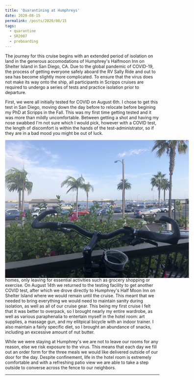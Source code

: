 ```yaml
---
title: 'Quarantining at Humphreys'
date: 2020-08-15
permalink: /posts/2020/08/15
tags:
  - quarantine
  - SR2007
  - preboarding
---
```

The journey for this cruise begins with an extended period of isolation on land in the generous accomodations of Humphrey's Halfmoon Inn on Shelter Island in San Diego, CA. Due to the global pandemic of COVID-19, the process of getting everyone safely aboard the RV Sally Ride and out to sea has become slightly more complicated. To ensure that the virus does not make its way onto the ship, all participants in Scripps cruises are required to undergo a series of tests and practice isolation prior to departure.

First, we were all initially tested for COVID on August 6th. I chose to get this test in San Diego, moving down the day before to relocate before begining my PhD at Scripps in the Fall. This was my first time getting tested and it was more than mildly uncomfortable. Between getting a shot and having my nose swabbed I'm not sure which I would pick, however with a COVID test, the length of discomfort is within the hands of the test-administrator, so if they are in a bad mood you might be out of luck.
<br>
<center>
    <div style="width:600px; height:400px">
        <img src="/images/sr2007bp1_2.JPG"/>
    </div>
    <i>View From Humphrey's patio.</i>
</center>


After this first test we all buckled down for shelter-in-place in our respective homes, only leaving for essential activities such as grocery shopping or exercise. On August 14th we returned to the testing facility to get another COVID test, after which we drove directly to Humphrey's Half Moon Inn on Shelter Island where we would remain until the cruise. This meant that we needed to bring everything we would need to maintain sanity during isolation, as well as all of our cruise gear. This being my first cruise I felt that it was better to overpack, so I brought nearly my entire wardrobe, as well as various paraphenalia to entertain myself in the hotel room: art supplies, a massage gun, and my ellitpical bicycle with an indoor trainer. I also maintain a fairly specific diet, so I brought an abundance of snacks, including an excessive amount of nut butter.

While we were staying at Humphrey's we are not to leave our rooms for any reason, else we risk exposure to the virus. This means that each day we fill out an order form for the three meals we would like delivered outside of our door for the day. Despite confinement, life in the hotel room is extremely comfortable and with a refreshing patio view we are able to take a step outside to converse across the fence to our neighbors. 

------